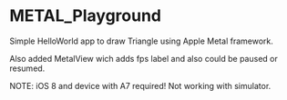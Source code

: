 METAL_Playground
===================

Simple HelloWorld app to draw Triangle using Apple Metal framework. 

Also added MetalView wich adds fps label and also could be paused or resumed.

NOTE: iOS 8 and device with A7 required! Not working with simulator.
